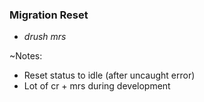 ### Migration Reset

* _drush mrs_

~Notes:

* Reset status to idle (after uncaught error)
* Lot of cr + mrs during development
